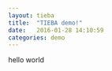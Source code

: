 ```yaml
---
layout: tieba
title:  "TIEBA demo!"
date:   2016-01-28 14:10:59
categories: demo
---
```

hello world